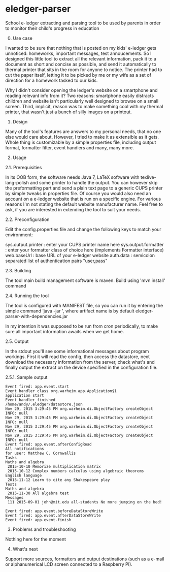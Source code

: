 # eledger-parser
School e-ledger extracting and parsing tool to be used by parents in order to monitor their child's progress in education

0. Use case

I wanted to be sure that nothing that is posted on my kids' e-ledger gets unnoticed: homeworks, important messages, test annoucements. So I designed this little tool to extract all the relevant information, pack it to a document as short and concise as possible, and send it automatically to thermal printer that sits in the room for anyone to notice. The printer had to cut the paper itself, letting it to be picked by me or my wife as a set of direction for a homework tasked to our kids.

Why I didn't consider opening the ledger's website on a smartphone and reading relevant info from it? Two reasons: smartphone easily distracts children and website isn't particularly well designed to browse on a small screen.
Third, implicit, reason was to make something cool with my thermal printer, that wasn't just a bunch of silly images on a printout.

1. Design

Many of the tool's features are answers to my personal needs, that no one else would care about. However, I tried to make it as extensible as it gets. Whole thing is customizable by a simple properties file, including output format, formatter filter, event handlers and many, many more.

2. Usage

2.1. Prerequisities

In its OOB form, the software needs Java 7, LaTeX software with texlive-lang-polish and some printer to handle the output. You can however skip the preformatting part and send a plain text page to a generic CUPS printer by simple tweaks in properties file.
Of course you would also need an account on a e-ledger website that is run on a specific engine. For various reasons I'm not stating the default website manufacturer name. Feel free to ask, if you are interested in extending the tool to suit your needs.

2.2. Preconfiguration

Edit the config.properties file and change the following keys to match your environment:

sys.output.printer : enter your CUPS printer name here
sys.output.formatter : enter your formatter class of choice here (implements Formatter interface)
web.baseUrl : base URL of your e-ledger website
auth.data : semicolon separated list of authentication pairs "user,pass"

2.3. Building

The tool main build management software is maven. 
Build using 'mvn install' command

2.4. Running the tool

The tool is configured with MANIFEST file, so you can run it by entering the simple command
'java -jar <artifact-name>', where artifact name is by default eledger-parser-with-dependencies.jar

In my intention it was supposed to be run from cron periodically, to make sure all important information awaits when we get home.

2.5. Output

In the stdout you'll see some informational messages about program workings. First it will read the config, then access the datastore, next download the necessary information from the server, check what's and finally output the extract on the device specified in the configuration file.

2.5.1. Sample output
```
Event fired: app.event.start
Event handler class org.warheim.app.Application$1
application start
Event handler finished
/home/andy/.eledger/datastore.json
Nov 29, 2015 3:29:45 PM org.warheim.di.ObjectFactory createObject
INFO: null
Nov 29, 2015 3:29:45 PM org.warheim.di.ObjectFactory createObject
INFO: null
Nov 29, 2015 3:29:45 PM org.warheim.di.ObjectFactory createObject
INFO: null
Nov 29, 2015 3:29:45 PM org.warheim.di.ObjectFactory createObject
INFO: null
Event fired: app.event.afterConfigRead
All notifications
for user: Matthew C. Cornwallis
Tasks
Maths and algebra
 2015-10-10 Memorize multiplication matrix
 2015-10-12 Complex numbers calculus using algebraic theorems
English language
 2015-11-12 Learn to cite any Shakespeare play
Tests
Maths and algebra
 2015-11-30 All algebra test
Messages
 111 2015-09-01 john@mit.edu all-students No more jumping on the bed!

Event fired: app.event.beforeDataStoreWrite
Event fired: app.event.afterDataStoreWrite
Event fired: app.event.finish
```

3. Problems and troubleshooting

Nothing here for the moment

4. What's next

Support more sources, formatters and output destinations (such as a e-mail or alphanumerical LCD screen connected to a Raspberry PI).
